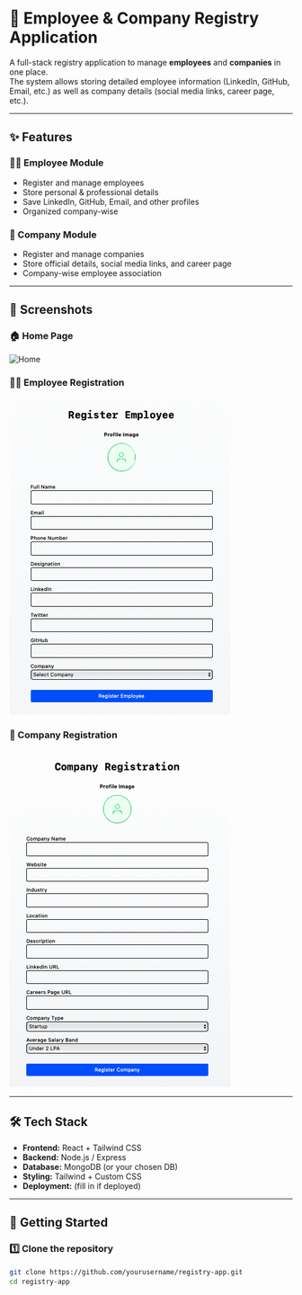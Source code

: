 # 🏢 Employee & Company Registry Application

A full-stack registry application to manage **employees** and **companies** in one place.  
The system allows storing detailed employee information (LinkedIn, GitHub, Email, etc.) as well as company details (social media links, career page, etc.).

---

## ✨ Features

### 👨‍💼 Employee Module
- Register and manage employees
- Store personal & professional details
- Save LinkedIn, GitHub, Email, and other profiles
- Organized company-wise

### 🏢 Company Module
- Register and manage companies
- Store official details, social media links, and career page
- Company-wise employee association

---

## 📸 Screenshots

### 🏠 Home Page
![Home](./public/Home.png)

### 👨‍💼 Employee Registration
![Employee Register](./public/EmployeeRegister.png)

### 🏢 Company Registration
![Company Register](./public/CompanyRegister.png)

---

## 🛠️ Tech Stack
- **Frontend:** React + Tailwind CSS
- **Backend:** Node.js / Express
- **Database:** MongoDB (or your chosen DB)
- **Styling:** Tailwind + Custom CSS
- **Deployment:** (fill in if deployed)

---

## 🚀 Getting Started

### 1️⃣ Clone the repository
```bash
git clone https://github.com/yourusername/registry-app.git
cd registry-app
